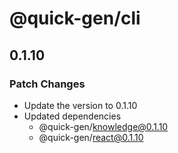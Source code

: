 # @quick-gen/cli

## 0.1.10

### Patch Changes

- Update the version to 0.1.10
- Updated dependencies
  - @quick-gen/knowledge@0.1.10
  - @quick-gen/react@0.1.10
